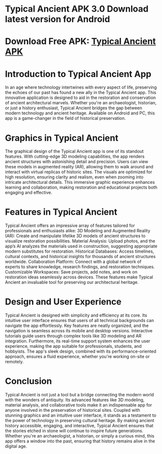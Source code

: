 # Typical Ancient APK 3.0 Download latest version for Android
# Download Free APK: [Typical Ancient APK](https://apkhihe.net/typical-ancient/)
# Introduction to Typical Ancient App
In an age where technology intertwines with every aspect of life, preserving the echoes of our past has found a new ally in the Typical Ancient app. This innovative application is designed to aid in the restoration and conservation of ancient architectural marvels. Whether you're an archaeologist, historian, or just a history enthusiast, Typical Ancient bridges the gap between modern technology and ancient heritage. Available on Android and PC, this app is a game-changer in the field of historical preservation.

# Graphics in Typical Ancient
The graphical design of the Typical Ancient app is one of its standout features. With cutting-edge 3D modeling capabilities, the app renders ancient structures with astonishing detail and precision. Users can view these models in augmented reality (AR), allowing them to walk around and interact with virtual replicas of historic sites. The visuals are optimized for high resolution, ensuring clarity and realism, even when zooming into intricate architectural details. This immersive graphic experience enhances learning and collaboration, making restoration and educational projects both engaging and effective.

# Features in Typical Ancient
Typical Ancient offers an impressive array of features tailored for professionals and enthusiasts alike:
3D Modeling and Augmented Reality (AR): Create and manipulate lifelike 3D models of ancient structures to visualize restoration possibilities.
Material Analysis: Upload photos, and the app’s AI analyzes the materials used in construction, suggesting appropriate modern substitutes for restoration.
Historical Databases: Access timelines, cultural contexts, and historical insights for thousands of ancient structures worldwide.
Collaboration Platform: Connect with a global network of experts to share knowledge, research findings, and restoration techniques.
Customizable Workspaces: Save projects, add notes, and work on restoration ideas seamlessly across devices.
These features make Typical Ancient an invaluable tool for preserving our architectural heritage.

# Design and User Experience
Typical Ancient is designed with simplicity and efficiency at its core. Its intuitive user interface ensures that users of all technical backgrounds can navigate the app effortlessly. Key features are neatly organized, and the navigation is seamless across its mobile and desktop versions. Interactive tutorials guide users through complex tools like 3D modeling and AR integration. Furthermore, its real-time support system enhances the user experience, making the app suitable for professionals, students, and hobbyists.
The app's sleek design, combined with its performance-oriented approach, ensures a fluid experience, whether you're working on-site or remotely.

# Conclusion
Typical Ancient is not just a tool but a bridge connecting the modern world with the wonders of antiquity. Its advanced features like 3D modeling, material analysis, and collaborative tools make it an indispensable app for anyone involved in the preservation of historical sites. Coupled with stunning graphics and an intuitive user interface, it stands as a testament to the power of technology in preserving cultural heritage.
By making ancient history accessible, engaging, and interactive, Typical Ancient ensures that the stories etched in stone will continue to inspire future generations. Whether you're an archaeologist, a historian, or simply a curious mind, this app offers a window into the past, ensuring that history remains alive in the digital age.
